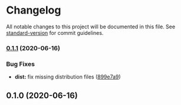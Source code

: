 # Changelog

All notable changes to this project will be documented in this file. See [standard-version](https://github.com/conventional-changelog/standard-version) for commit guidelines.

### [0.1.1](https://github.com/projek-xyz/template/compare/v0.1.0...v0.1.1) (2020-06-16)


### Bug Fixes

* **dist:** fix missing distribution files ([899e7a9](https://github.com/projek-xyz/template/commit/899e7a94361d04ae2b7c60c262d8ed5d186986d4))

## 0.1.0 (2020-06-16)
